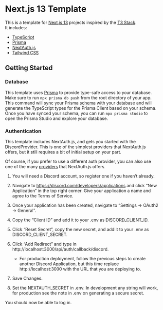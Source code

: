 # Next.js 13 Template

This is a template for [Next.js 13](https://nextjs.org/blog/next-13/) projects inspired by the [T3 Stack](https://github.com/t3-oss/create-t3-app).  
It includes:

- [TypeScript](https://www.typescriptlang.org/)
- [Prisma](https://www.prisma.io/)
- [NextAuth.js](https://next-auth.js.org/)
- [Tailwind CSS](https://tailwindcss.com/)

## Getting Started

### Database

This template uses [Prisma](https://www.prisma.io/) to provide type-safe access to your database.  
Make sure to run `npx prisma db push` from the root directory of your app. This command will sync your Prisma [schema](/prisma/schema.prisma) with your database and will generate the TypeScript types for the Prisma Client based on your schema.  
Once you have synced your schema, you can run `npx prisma studio` to open the Prisma Studio and explore your database.

### Authentication

This template includes NextAuth.js, and gets you started with the DiscordProvider. This is one of the simplest providers that NextAuth.js offers, but it still requires a bit of initial setup on your part.

Of course, if you prefer to use a different auth provider, you can also use one of the many [providers](https://next-auth.js.org/providers/) that NextAuth.js offers.

1. You will need a Discord account, so register one if you haven’t already.
2. Navigate to https://discord.com/developers/applications and click “New Application” in the top right corner. Give your application a name and agree to the Terms of Service.
3. Once your application has been created, navigate to “Settings → OAuth2 → General”.
4. Copy the “Client ID” and add it to your .env as DISCORD_CLIENT_ID.
5. Click “Reset Secret”, copy the new secret, and add it to your .env as DISCORD_CLIENT_SECRET.
6. Click “Add Redirect” and type in http://localhost:3000/api/auth/callback/discord.

   - For production deployment, follow the previous steps to create another Discord Application, but this time replace http://localhost:3000 with the URL that you are deploying to.

7. Save Changes.
8. Set the NEXTAUTH_SECRET in .env. In development any string will work, for production see the note in .env on generating a secure secret.

You should now be able to log in.
